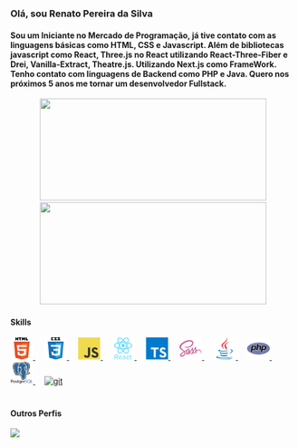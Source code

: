 ### Olá, sou Renato Pereira da Silva

#### Sou um Iniciante no Mercado de Programação, já tive contato com as linguagens básicas como HTML, CSS e Javascript. Além de bibliotecas javascript como React, Three.js no React utilizando React-Three-Fiber e Drei, Vanilla-Extract, Theatre.js. Utilizando Next.js como FrameWork. Tenho contato com linguagens de Backend como PHP e Java. Quero nos próximos 5 anos me tornar um desenvolvedor Fullstack.

<div align="center">
  <img height="180em" width="400em" src="https://github-readme-stats.vercel.app/api?username=Renatouhu&show_icons=true&theme=tokyonight";>
  <img height="180em" width="400em" src="https://github-readme-stats.vercel.app/api/top-langs/?username=Renatouhu&layout=compact&theme=tokyonight"/>
</div>

#### Skills
<div>
  <p align="left"> 
    <a href="https://www.w3.org/html/" target="_blank" rel="noreferrer"> 
      <img src="https://raw.githubusercontent.com/devicons/devicon/master/icons/html5/html5-original-wordmark.svg" alt="html5" width="40" height="40"/> 
    </a> 
    &nbsp;
    &nbsp;
    <a href="https://www.w3schools.com/css/" target="_blank" rel="noreferrer"> 
      <img src="https://raw.githubusercontent.com/devicons/devicon/master/icons/css3/css3-original-wordmark.svg" alt="css3" width="40" height="40"/> 
    </a> 
    &nbsp;
    &nbsp;
    <a href="https://developer.mozilla.org/en-US/docs/Web/JavaScript" target="_blank" rel="noreferrer"> 
      <img src="https://raw.githubusercontent.com/devicons/devicon/master/icons/javascript/javascript-original.svg" alt="javascript" width="40" height="40"/> 
    </a> 
    &nbsp;
    &nbsp;
    <a href="https://reactjs.org/" target="_blank" rel="noreferrer"> 
      <img src="https://raw.githubusercontent.com/devicons/devicon/master/icons/react/react-original-wordmark.svg" alt="react" width="40" height="40"/> 
    </a> 
    &nbsp;
    &nbsp;
    <a href="https://www.typescriptlang.org/" target="_blank" rel="noreferrer"> 
      <img src="https://raw.githubusercontent.com/devicons/devicon/master/icons/typescript/typescript-original.svg" alt="typescript" width="40" height="40"/> 
    </a> 
    &nbsp;
    &nbsp;
    <a href="https://sass-lang.com" target="_blank" rel="noreferrer"> 
      <img src="https://raw.githubusercontent.com/devicons/devicon/master/icons/sass/sass-original.svg" alt="sass" width="40" height="40"/> 
    </a> 
    &nbsp;
    &nbsp;
    <a href="https://www.java.com" target="_blank" rel="noreferrer"> 
      <img src="https://raw.githubusercontent.com/devicons/devicon/master/icons/java/java-original.svg" alt="java" width="40" height="40"/> 
    </a> 
    &nbsp;
    &nbsp;
    <a href="https://www.php.net" target="_blank" rel="noreferrer"> 
      <img src="https://raw.githubusercontent.com/devicons/devicon/master/icons/php/php-original.svg" alt="php" width="40" height="40"/> 
    </a> 
    &nbsp;
    &nbsp;
    <a href="https://www.postgresql.org" target="_blank" rel="noreferrer"> 
      <img src="https://raw.githubusercontent.com/devicons/devicon/master/icons/postgresql/postgresql-original-wordmark.svg" alt="postgresql" width="40" height="40"/> 
    </a> 
    &nbsp;
    &nbsp;
    <a href="https://git-scm.com/" target="_blank" rel="noreferrer"> 
      <img src="https://www.vectorlogo.zone/logos/git-scm/git-scm-icon.svg" alt="git" width="40" height="40"/> 
    </a> 
  </p>
</div>

#
                                                                                                                           
#### Outros Perfis                                                                                                                           
<div>
  <a href="https://www.linkedin.com/in/renato-pereira-da-silva-541701245/" target="_blank"> <img src="https://img.shields.io/badge/LinkedIn-0077B5?style=for-the-badge&logo=linkedin&logoColor=white"></a>
</div>
